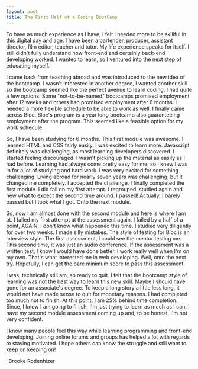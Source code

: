 ```yaml
---
layout: post
title: The First Half of a Coding BootCamp
---
```


<p>To have as much experience as I have, I felt I needed more to be skillful in this digital day and age.  I have been a bartender, producer, assistant director, film editor, teacher and tutor.  My life experience speaks for itself.  I still didn't fully understand how front-end and certainly back-end developing worked.  I wanted to learn, so I ventured into the next step of educating myself.</p>
<p>I came back from teaching abroad and was introduced to the new idea of the bootcamp.  I wasn't interested in another degree, I wanted another skill so the bootcamp seemed like the perfect avenue to learn coding.  I had quite a few options.  Some "not-to-be-named" bootcamps promised employment after 12 weeks and others had promised employment after 6 months.  I needed a more flexible schedule to be able to work as well.  I finally came across Bloc.  Bloc's program is a year long bootcamp also guaranteeing employment after the program.  This seemed like a feasible option for my work schedule.</p>
<p>So, I have been studying for 6 months.  This first module was awesome.  I learned HTML and CSS fairly easily.  I was excited to learn more.  Javascript definitely was challenging, as most learning developers discovered.  I started feeling discouraged.  I wasn't picking up the material as easily as I had before.  Learning had always come pretty easy for me, so I knew I was in for a lot of studying and hard work.  I was very excited for something challenging.  Living abroad for nearly seven years was challenging, but it changed me completely.  I accepted the challenge.  I finally completed the first module.  I did fail on my first attempt.  I regrouped, studied again and new what to expect the second time around.  I passed!  Actually, I barely passed but I took what I got.  Onto the next module.</p>
<p>So, now I am almost done with the second module and here is where I am at.  I failed my first attempt at the assessment again.  I failed by a half of a point, AGAIN!  I don't know what happened this time.  I studied very diligently for over two weeks.  I made silly mistakes.  The style of testing for Bloc is an interview style.  The first assessment, I could see the mentor testing me.  This second time, it was just an audio conference.  If the assessment was a written test, I know I would have done better.  I work really well when I'm on my own.  That's what interested me in web developing.  Well, onto the next try.  Hopefully, I can get the bare minimum score to pass this assessment.</p>
<p>I was, technically still am, so ready to quit.  I felt that the bootcamp style of learning was not the best way to learn this new skill.  Maybe I should have gone for an associate's degree.  To keep a long story a little less long, it would not have made sense to quit for monetary reasons.  I had completed too much not to finish.  At this point, I am 25% behind time completion.  Since, I know I am going to finish, I'm just trying to learn as much as I can.  I have my second module assessment coming up and, to be honest, I'm not very confident.  </p>
<p>I know many people feel this way while learning programming and front-end developing.  Joining online forums and groups has helped a lot with regards to staying motivated.  I hope others can know the struggle and still want to keep on keeping on!</p>
<p>-Brooke Rodenhizer</p>
